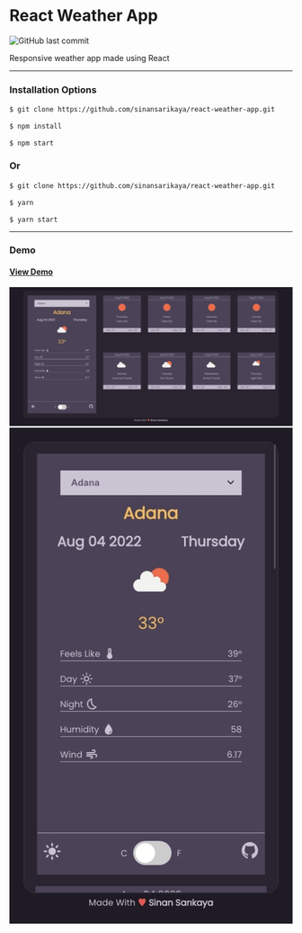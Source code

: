 # React Weather App

![GitHub last commit](https://img.shields.io/github/last-commit/sinansarikaya/react-weather-app?style=flat-square)

Responsive weather app made using React

<hr />

### Installation Options

```
$ git clone https://github.com/sinansarikaya/react-weather-app.git
```

```
$ npm install
```

```
$ npm start
```

### Or

```
$ git clone https://github.com/sinansarikaya/react-weather-app.git
```

```
$ yarn
```

```
$ yarn start
```

<hr />

### Demo

#### [View Demo](https://sinan-react-weather-app.netlify.app/)

![Demo](./src/assets/desktop-design.gif)
![Mobile Demo](./src/assets/mobile-design.gif)

